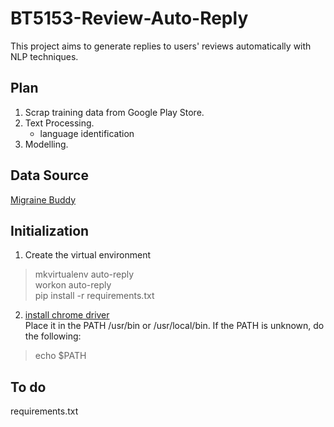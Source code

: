 # BT5153-Review-Auto-Reply

This project aims to generate replies to users' reviews automatically with NLP techniques.

## Plan
1. Scrap training data from Google Play Store.
2. Text Processing.
    - language identification
3. Modelling.

## Data Source 
[Migraine Buddy](https://play.google.com/store/apps/details?id=com.healint.migraineapp)

## Initialization
1. Create the virtual environment
> mkvirtualenv auto-reply\
> workon auto-reply\
> pip install -r requirements.txt
2. [install chrome driver](https://sites.google.com/a/chromium.org/chromedriver/downloads)\
Place it in the PATH /usr/bin or /usr/local/bin.
If the PATH is unknown, do the following:
> echo $PATH


## To do
requirements.txt